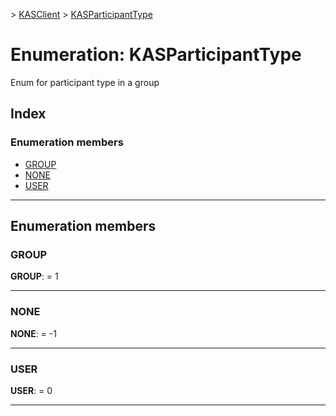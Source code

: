 [](../README.md) > [KASClient](../modules/kasclient.md) > [KASParticipantType](../enums/kasclient.kasparticipanttype.md)

# Enumeration: KASParticipantType

Enum for participant type in a group

## Index

### Enumeration members

* [GROUP](kasclient.kasparticipanttype.md#group)
* [NONE](kasclient.kasparticipanttype.md#none)
* [USER](kasclient.kasparticipanttype.md#user)

---

## Enumeration members

<a id="group"></a>

###  GROUP

**GROUP**:  = 1

___
<a id="none"></a>

###  NONE

**NONE**:  =  -1

___
<a id="user"></a>

###  USER

**USER**:  = 0

___

